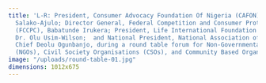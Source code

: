 ```yaml
---
title: 'L-R: President, Consumer Advocacy Foundation Of Nigeria (CAFON), Mrs. Sola
  Salako-Ajulo; Director General, Federal Competition and Consumer Protection Commission
  (FCCPC), Babatunde Irukera; President, Life International Foundation Incorporated,
  Dr. Olu Usim-Wilson;  and National President, National Association of Telecom Subscribers,
  Chief Deolu Ogunbanjo, during a round table forum for Non-Governmental Organisations
  (NGOs), Civil Society Organisations (CSOs), and Community Based Organisations (CBOs).'
image: "/uploads/round-table-01.jpg"
dimensions: 1012x675
---
```


